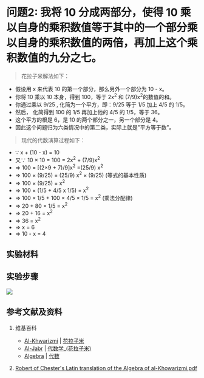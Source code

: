 # 问题2: 我将 10 分成两部分，使得 10 乘以自身的乘积数值等于其中的一个部分乘以自身的乘积数值的两倍，再加上这个乘积数值的九分之七。

> 花拉子米解法如下：
>  
- 假设用 x 来代表 10 的第一个部分，那么另外一个部分为 10 - x。
- 你将 10 乘以 10 本身，得到 100，等于 2x<sup>2</sup> 和 (7/9)x<sup>2</sup>的数值的和。
- 你通过乘以 9/25 , 化简为一个平方，即：9/25 等于 1/5 加上 4/5 的 1/5。
- 然后， 化简得到 100 的 1/5 再加上他的 4/5 的 1/5，等于 36。
- 这个平方的根是 6，是 10 的两个部分之一，另一个部分是 4。
- 因此这个问题归为六类情况中的第二类，实际上就是"平方等于数"。

> 现代的代数演算过程如下：
>  
- ∵ x + (10 - x) = 10 
- 又∵ 10 × 10 = 100 = 2x<sup>2</sup> + (7/9)x<sup>2</sup>
- => 100 = [(2×9 + 7)/9]x<sup>2</sup> =(25/9) x<sup>2</sup>
- => 100 × (9/25) = (25/9) x<sup>2</sup> × (9/25)  (等式的基本性质)
- => 100 × (9/25) = x<sup>2</sup>
- => 100 × (1/5 + 4/5 x 1/5) = x<sup>2</sup>
- => 100 × 1/5 + 100 × 4/5 × 1/5 = x<sup>2</sup> (乘法分配律)
- => 20 + 80 × 1/5  = x<sup>2</sup>
- => 20 + 16  = x<sup>2</sup>
- => 36 = x<sup>2</sup> 
- => x = 6
- => 10 - x = 4 

## 实验材料

## 实验步骤

![](/images/函数和极限/花拉子米的《代数学》中典型的推演实验/问题2/1a1.jpg)

## 参考文献及资料

1. 维基百科
	- [Al-Khwarizmi](https://en.wikipedia.org/wiki/Al-Khwarizmi) | [花拉子米](https://zh.wikipedia.org/wiki/花拉子米) 
	- [Al-Jabr](https://en.wikipedia.org/wiki/Al-Jabr) | [代数学_(花拉子米)](https://zh.wikipedia.org/wiki/代数学 (花拉子米)) 
	- [Algebra](https://en.wikipedia.org/wiki/Algebra) | [代数](https://zh.wikipedia.org/wiki/代数) 

2. [Robert of Chester's Latin translation of the Algebra of al-Khowarizmi.pdf](https://www.wilbourhall.org/pdfs/mbp/robertofchesters00khuw.pdf) 





